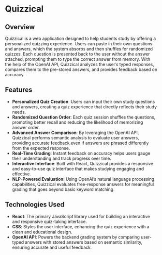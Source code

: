 # Quizzical

## Overview
Quizzical is a web application designed to help students study by offering a personalized quizzing experience. Users can paste in their own questions and answers, which the system absorbs and then shuffles for randomized quizzes. Each question is presented back to the user without the answer attached, prompting them to type the correct answer from memory. With the help of the OpenAI API, Quizzical analyzes the user’s typed responses, compares them to the pre-stored answers, and provides feedback based on accuracy.

## Features
- **Personalized Quiz Creation**: Users can input their own study questions and answers, creating a quiz experience that directly reflects their study needs.
- **Randomized Question Order**: Each quiz session shuffles the questions, promoting better recall and reducing the likelihood of memorizing answer order.
- **Advanced Answer Comparison**: By leveraging the OpenAI API, Quizzical performs semantic analysis to evaluate user answers, providing accurate feedback even if answers are phrased differently from the expected response.
- **Real-Time Grading**: Instant feedback on accuracy helps users gauge their understanding and track progress over time.
- **Interactive Interface**: Built with React, Quizzical provides a responsive and easy-to-use quiz interface that makes studying engaging and effective.
- **NLP-Powered Evaluation**: Using OpenAI’s natural language processing capabilities, Quizzical evaluates free-response answers for meaningful grading that goes beyond basic keyword matching.

## Technologies Used
- **React**: The primary JavaScript library used for building an interactive and responsive quiz-taking interface.
- **CSS**: Styles the user interface, enhancing the quiz experience with a clean and educational design.
- **OpenAI API**: Powers the backend grading system by comparing user-typed answers with stored answers based on semantic similarity, ensuring accurate and useful feedback.
